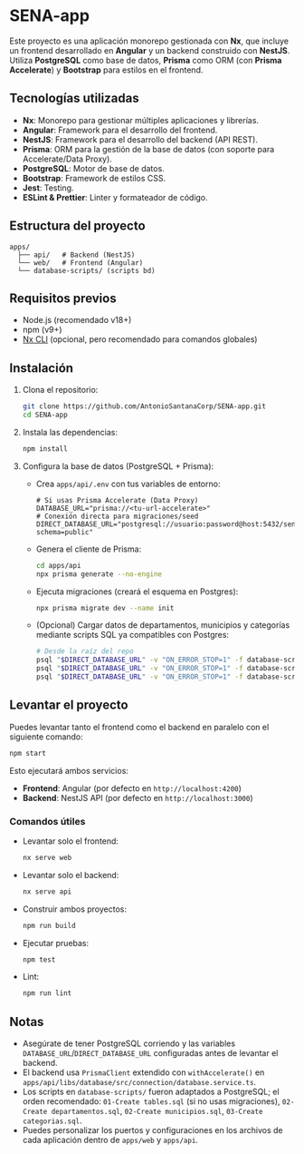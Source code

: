 # SENA-app

Este proyecto es una aplicación monorepo gestionada con **Nx**, que incluye un frontend desarrollado en **Angular** y un backend construido con **NestJS**. Utiliza **PostgreSQL** como base de datos, **Prisma** como ORM (con **Prisma Accelerate**) y **Bootstrap** para estilos en el frontend.

## Tecnologías utilizadas

- **Nx**: Monorepo para gestionar múltiples aplicaciones y librerías.
- **Angular**: Framework para el desarrollo del frontend.
- **NestJS**: Framework para el desarrollo del backend (API REST).
- **Prisma**: ORM para la gestión de la base de datos (con soporte para Accelerate/Data Proxy).
- **PostgreSQL**: Motor de base de datos.
- **Bootstrap**: Framework de estilos CSS.
- **Jest**: Testing.
- **ESLint & Prettier**: Linter y formateador de código.

## Estructura del proyecto

```
apps/
  ├── api/   # Backend (NestJS)
  └── web/   # Frontend (Angular)
  └── database-scripts/ (scripts bd)
```

## Requisitos previos

- Node.js (recomendado v18+)
- npm (v9+)
- [Nx CLI](https://nx.dev/) (opcional, pero recomendado para comandos globales)

## Instalación

1. Clona el repositorio:
   ```bash
   git clone https://github.com/AntonioSantanaCorp/SENA-app.git
   cd SENA-app
   ```

2. Instala las dependencias:
   ```bash
   npm install
   ```

3. Configura la base de datos (PostgreSQL + Prisma):
   - Crea `apps/api/.env` con tus variables de entorno:
     ```env
     # Si usas Prisma Accelerate (Data Proxy)
     DATABASE_URL="prisma://<tu-url-accelerate>"
     # Conexión directa para migraciones/seed
     DIRECT_DATABASE_URL="postgresql://usuario:password@host:5432/sena?schema=public"
     ```
   - Genera el cliente de Prisma:
     ```bash
     cd apps/api
     npx prisma generate --no-engine
     ```
   - Ejecuta migraciones (creará el esquema en Postgres):
     ```bash
     npx prisma migrate dev --name init
     ```
   - (Opcional) Cargar datos de departamentos, municipios y categorías mediante scripts SQL ya compatibles con Postgres:
     ```bash
     # Desde la raíz del repo
     psql "$DIRECT_DATABASE_URL" -v "ON_ERROR_STOP=1" -f database-scripts/02-Create\ departamentos.sql
     psql "$DIRECT_DATABASE_URL" -v "ON_ERROR_STOP=1" -f database-scripts/02-Create\ municipios.sql
     psql "$DIRECT_DATABASE_URL" -v "ON_ERROR_STOP=1" -f database-scripts/03-Create\ categorias.sql
     ```

## Levantar el proyecto

Puedes levantar tanto el frontend como el backend en paralelo con el siguiente comando:

```bash
npm start
```

Esto ejecutará ambos servicios:
- **Frontend**: Angular (por defecto en `http://localhost:4200`)
- **Backend**: NestJS API (por defecto en `http://localhost:3000`)

### Comandos útiles

- Levantar solo el frontend:
  ```bash
  nx serve web
  ```
- Levantar solo el backend:
  ```bash
  nx serve api
  ```
- Construir ambos proyectos:
  ```bash
  npm run build
  ```
- Ejecutar pruebas:
  ```bash
  npm test
  ```
- Lint:
  ```bash
  npm run lint
  ```

## Notas

- Asegúrate de tener PostgreSQL corriendo y las variables `DATABASE_URL`/`DIRECT_DATABASE_URL` configuradas antes de levantar el backend.
- El backend usa `PrismaClient` extendido con `withAccelerate()` en `apps/api/libs/database/src/connection/database.service.ts`.
- Los scripts en `database-scripts/` fueron adaptados a PostgreSQL; el orden recomendado: `01-Create tables.sql` (si no usas migraciones), `02-Create departamentos.sql`, `02-Create municipios.sql`, `03-Create categorias.sql`.
- Puedes personalizar los puertos y configuraciones en los archivos de cada aplicación dentro de `apps/web` y `apps/api`.
